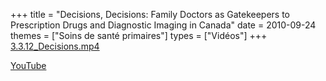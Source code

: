 +++
title = "Decisions, Decisions: Family Doctors as Gatekeepers to Prescription Drugs and Diagnostic Imaging in Canada"
date = 2010-09-24
themes = ["Soins de santé primaires"]
types = ["Vidéos"]
+++
[3.3.12\_Decisions.mp4](/files/3.3.12_Decisions.mp4)

[YouTube](https://www.youtube.com/watch?v=8e5NDJRjTP8)

